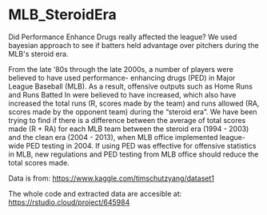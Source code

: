# MLB_SteroidEra

Did Performance Enhance Drugs really affected the league? We used bayesian approach to see if batters held advantage over pitchers during the MLB's steroid era.

From the late ‘80s through the late 2000s, a number of players were believed to have used performance- enhancing drugs (PED) in Major League Baseball (MLB). As a result, offensive outputs such as Home Runs and Runs Batted In were believed to have increased, which also have increased the total runs (R, scores made by the team) and runs allowed (RA, scores made by the opponent team) during the “steroid era”. We have been trying to find if there is a difference between the average of total scores made (R + RA) for each MLB team between the steroid era (1994 - 2003) and the clean era (2004 - 2013), when MLB office implemented league-wide PED testing in 2004. If using PED was effective for offensive statistics in MLB, new regulations and PED testing from MLB office should reduce the total scores made.

Data is from:
https://www.kaggle.com/timschutzyang/dataset1

The whole code and extracted data are accesible at:
https://rstudio.cloud/project/645984
